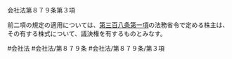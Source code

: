 会社法第８７９条第３項

前二項の規定の適用については、[第三百八条第一項](会社法＿＿＿＿第３０８条第１項)の法務省令で定める株主は、その有する株式について、議決権を有するものとみなす。

#会社法
#会社法/第８７９条
#会社法/第８７９条/第３項
